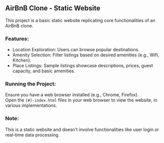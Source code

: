 ## AirBnB Clone - Static Website

This project is a basic static website replicating core functionalities of an AirBnB clone.

### Features:

- Location Exploration: Users can browse popular destinations.
- Amenity Selection: Filter listings based on desired amenities (e.g., Wifi, Kitchen).
- Place Listings: Sample listings showcase descriptions, prices, guest capacity, and basic amenities.

### Running the Project:

Ensure you have a web browser installed (e.g., Chrome, Firefox).  
Open the `[#]-index.html` files in your web browser to view the website, in various implementations.

### Note:

This is a static website and doesn't involve functionalities like user login or real-time data processing.
